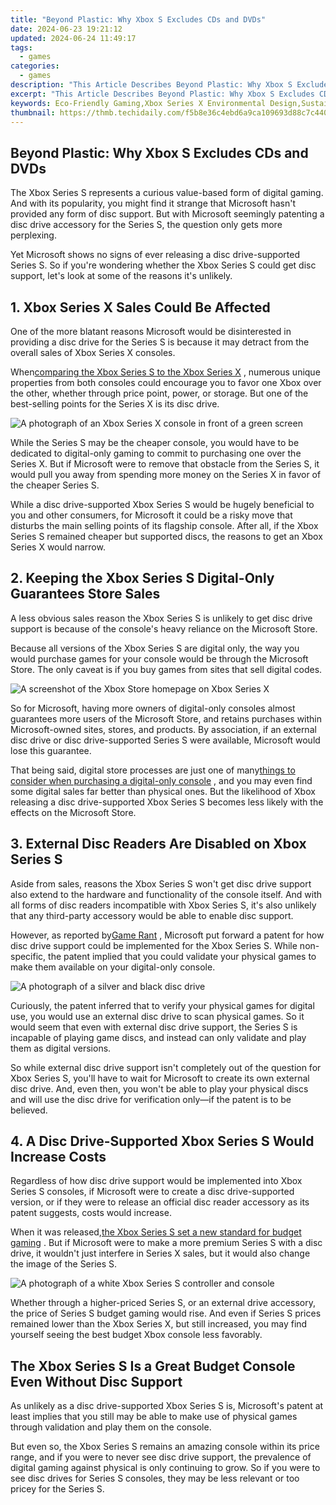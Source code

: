 ```yaml
---
title: "Beyond Plastic: Why Xbox S Excludes CDs and DVDs"
date: 2024-06-23 19:21:12
updated: 2024-06-24 11:49:17
tags:
  - games
categories:
  - games
description: "This Article Describes Beyond Plastic: Why Xbox S Excludes CDs and DVDs"
excerpt: "This Article Describes Beyond Plastic: Why Xbox S Excludes CDs and DVDs"
keywords: Eco-Friendly Gaming,Xbox Series X Environmental Design,Sustainable Gaming Consoles,Xbox S Storage Choices,Plastic Reduction in Gaming Tech,Digital Distribution for Games,Future-Proof Gaming Consoles
thumbnail: https://thmb.techidaily.com/f5b8e36c4ebd6a9ca109693d88c7c440e68928a27daf3516cb90c9a543d54e11.jpeg
---
```


## Beyond Plastic: Why Xbox S Excludes CDs and DVDs

 The Xbox Series S represents a curious value-based form of digital gaming. And with its popularity, you might find it strange that Microsoft hasn't provided any form of disc support. But with Microsoft seemingly patenting a disc drive accessory for the Series S, the question only gets more perplexing.

 Yet Microsoft shows no signs of ever releasing a disc drive-supported Series S. So if you're wondering whether the Xbox Series S could get disc support, let's look at some of the reasons it's unlikely.

## 1\. Xbox Series X Sales Could Be Affected

 One of the more blatant reasons Microsoft would be disinterested in providing a disc drive for the Series S is because it may detract from the overall sales of Xbox Series X consoles.

 When[comparing the Xbox Series S to the Xbox Series X](https://www.makeuseof.com/xbox-series-x-vs-xbox-series-s-which-should-you-buy/) , numerous unique properties from both consoles could encourage you to favor one Xbox over the other, whether through price point, power, or storage. But one of the best-selling points for the Series X is its disc drive.

![A photograph of an Xbox Series X console in front of a green screen](https://static1.makeuseofimages.com/wordpress/wp-content/uploads/2023/08/xsx.jpg)

 While the Series S may be the cheaper console, you would have to be dedicated to digital-only gaming to commit to purchasing one over the Series X. But if Microsoft were to remove that obstacle from the Series S, it would pull you away from spending more money on the Series X in favor of the cheaper Series S.

 While a disc drive-supported Xbox Series S would be hugely beneficial to you and other consumers, for Microsoft it could be a risky move that disturbs the main selling points of its flagship console. After all, if the Xbox Series S remained cheaper but supported discs, the reasons to get an Xbox Series X would narrow.

## 2\. Keeping the Xbox Series S Digital-Only Guarantees Store Sales

 A less obvious sales reason the Xbox Series S is unlikely to get disc drive support is because of the console's heavy reliance on the Microsoft Store.

 Because all versions of the Xbox Series S are digital only, the way you would purchase games for your console would be through the Microsoft Store. The only caveat is if you buy games from sites that sell digital codes.

![A screenshot of the Xbox Store homepage on Xbox Series X](https://static1.makeuseofimages.com/wordpress/wp-content/uploads/2023/08/xbox-store.jpg)

 So for Microsoft, having more owners of digital-only consoles almost guarantees more users of the Microsoft Store, and retains purchases within Microsoft-owned sites, stores, and products. By association, if an external disc drive or disc drive-supported Series S were available, Microsoft would lose this guarantee.

 That being said, digital store processes are just one of many[things to consider when purchasing a digital-only console](https://www.makeuseof.com/buying-tips-digital-only-console/) , and you may even find some digital sales far better than physical ones. But the likelihood of Xbox releasing a disc drive-supported Xbox Series S becomes less likely with the effects on the Microsoft Store.

## 3\. External Disc Readers Are Disabled on Xbox Series S

 Aside from sales, reasons the Xbox Series S won't get disc drive support also extend to the hardware and functionality of the console itself. And with all forms of disc readers incompatible with Xbox Series S, it's also unlikely that any third-party accessory would be able to enable disc support.

 However, as reported by[Game Rant](https://gamerant.com/microsoft-patent-xbox-physical-games-digital-verification/) , Microsoft put forward a patent for how disc drive support could be implemented for the Xbox Series S. While non-specific, the patent implied that you could validate your physical games to make them available on your digital-only console.

![A photograph of a silver and black disc drive](https://static1.makeuseofimages.com/wordpress/wp-content/uploads/2023/08/disc.jpg)

 Curiously, the patent inferred that to verify your physical games for digital use, you would use an external disc drive to scan physical games. So it would seem that even with external disc drive support, the Series S is incapable of playing game discs, and instead can only validate and play them as digital versions.

 So while external disc drive support isn't completely out of the question for Xbox Series S, you'll have to wait for Microsoft to create its own external disc drive. And, even then, you won't be able to play your physical discs and will use the disc drive for verification only—if the patent is to be believed.

## 4\. A Disc Drive-Supported Xbox Series S Would Increase Costs

 Regardless of how disc drive support would be implemented into Xbox Series S consoles, if Microsoft were to create a disc drive-supported version, or if they were to release an official disc reader accessory as its patent suggests, costs would increase.

 When it was released,[the Xbox Series S set a new standard for budget gaming](https://www.makeuseof.com/how-the-xbox-series-s-set-a-new-standard-for-budget-consoles/) . But if Microsoft were to make a more premium Series S with a disc drive, it wouldn't just interfere in Series X sales, but it would also change the image of the Series S.

![A photograph of a white Xbox Series S controller and console](https://static1.makeuseofimages.com/wordpress/wp-content/uploads/2023/08/kamil-s-supabuuk7f4-unsplash-1-1.jpg)

 Whether through a higher-priced Series S, or an external drive accessory, the price of Series S budget gaming would rise. And even if Series S prices remained lower than the Xbox Series X, but still increased, you may find yourself seeing the best budget Xbox console less favorably.

## The Xbox Series S Is a Great Budget Console Even Without Disc Support

 As unlikely as a disc drive-supported Xbox Series S is, Microsoft's patent at least implies that you still may be able to make use of physical games through validation and play them on the console.

 But even so, the Xbox Series S remains an amazing console within its price range, and if you were to never see disc drive support, the prevalence of digital gaming against physical is only continuing to grow. So if you were to see disc drives for Series S consoles, they may be less relevant or too pricey for the Series S.


<ins class="adsbygoogle"
     style="display:block"
     data-ad-format="autorelaxed"
     data-ad-client="ca-pub-7571918770474297"
     data-ad-slot="1223367746"></ins>



<ins class="adsbygoogle"
     style="display:block"
     data-ad-client="ca-pub-7571918770474297"
     data-ad-slot="8358498916"
     data-ad-format="auto"
     data-full-width-responsive="true"></ins>
